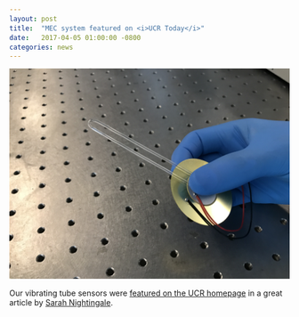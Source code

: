 ```yaml
---
layout: post
title:  "MEC system featured on <i>UCR Today</i>"
date:   2017-04-05 01:00:00 -0800
categories: news
---
```


![Vibrating tube sensors](/assets/vibrating-tube-sensor-on-optical-table.jpg)

Our vibrating tube sensors were [featured on the UCR homepage](https://ucrtoday.ucr.edu/45884) in a great article by [Sarah Nightingale](https://ucrtoday.ucr.edu/author/sanight).



